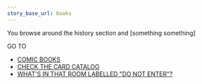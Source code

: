 ```yaml
---
story_base_url: books
---
```


You browse around the history section and [something something]


GO TO
* [COMIC BOOKS](6)
* [CHECK THE CARD CATALOG](7a)
* [WHAT'S IN THAT ROOM LABELLED "DO NOT ENTER"?](8)